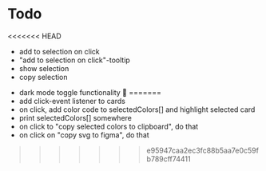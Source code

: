 # Todo
<<<<<<< HEAD
<!-- - reload button -->
- add to selection on click
- "add to selection on click"-tooltip
- show selection
- copy selection
<!-- - dark mode styling 👻 -->
- dark mode toggle functionality 👻
=======
- add click-event listener to cards
- on click, add color code to selectedColors[] and highlight selected card
- print selectedColors[] somewhere
- on click to "copy selected colors to clipboard", do that
- on click on "copy svg to figma", do that
>>>>>>> e95947caa2ec3fc88b5aa7e0c59fb789cff74411
